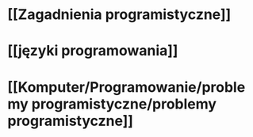 # [[Zagadnienia programistyczne]]
# [[języki programowania]]
# [[Komputer/Programowanie/problemy programistyczne/problemy programistyczne]]